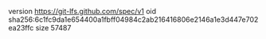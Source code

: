 version https://git-lfs.github.com/spec/v1
oid sha256:6c1fc9da1e654400a1fbff04984c2ab216416806e2146a1e3d447e702ea23ffc
size 57487
